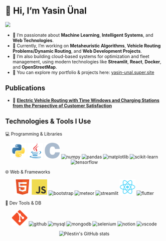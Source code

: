 # 👋 Hi, I’m Yasin Ünal                                                                           

![](https://komarev.com/ghpvc/?username=Pilestin&color=blueviolet)

- 👀 I’m passionate about **Machine Learning**, **Intelligent Systems**, and **Web Technologies**.
- 🌱 Currently, I’m working on **Metaheuristic Algorithms**, **Vehicle Routing Problems/Dynamic Routing**, and **Web Development Projects**.
- 🚀 I’m also building cloud-based systems for optimization and fleet management, using modern technologies like **Streamlit**, **React**, **Docker**, and **OpenStreetMap**.
- 📄 You can explore my portfolio & projects here: [yasin-unal.super.site](https://yasin-unal.super.site/)

## Publications

- 📘 [**Electric Vehicle Routing with Time Windows and Charging Stations from the Perspective of Customer Satisfaction**](https://www.mdpi.com/2076-3417/15/9/4703) 




## Technologies & Tools I Use

 💻 Programming & Libraries

<p align="center">
  <img src="https://raw.githubusercontent.com/devicons/devicon/master/icons/python/python-original.svg" alt="python" width="50"/>
    <img src="https://raw.githubusercontent.com/devicons/devicon/master/icons/java/java-original.svg" alt="java" width="50"/>
    <img src="https://raw.githubusercontent.com/devicons/devicon/master/icons/c/c-original.svg" alt="c" width="50"/>
  <img src="https://static-00.iconduck.com/assets.00/file-type-numpy-icon-950x1024-yxmpudmi.png" alt="numpy" width="45"/>
  <img src="https://cdn.worldvectorlogo.com/logos/pandas.svg" alt="pandas" width="35"/>
  <img src="https://matplotlib.org/_static/logo2.svg" alt="matplotlib" width="90"/>
  <img src="https://scikit-learn.org/stable/_static/scikit-learn-logo-small.png" alt="scikit-learn" width="90"/>
  <img src="https://www.vectorlogo.zone/logos/tensorflow/tensorflow-icon.svg" alt="tensorflow" width="50"/>
</p>

🌐 Web & Frameworks

<p align="center">
    <img src="https://raw.githubusercontent.com/devicons/devicon/master/icons/html5/html5-original.svg" alt="html" width="50"/>
    <img src="https://raw.githubusercontent.com/devicons/devicon/master/icons/javascript/javascript-original.svg" alt="js" width="50"/>
    <img src="https://getbootstrap.com/docs/5.0/assets/brand/bootstrap-logo-shadow.png" alt="bootstrap" width="70"/>
    <img src="https://release-3-0-3.docs.meteor.com/meteor-blue.png" alt="meteor" width="60"/>
    <img src="https://streamlit.io/images/brand/streamlit-logo-secondary-colormark-darktext.svg" alt="streamlit" width="100"/>
    <img src="https://raw.githubusercontent.com/devicons/devicon/master/icons/react/react-original.svg" alt="react" width="50"/>
    <img src="https://logowik.com/content/uploads/images/flutter5786.jpg" alt="flutter" width="50"/>

</p>

🔧 Dev Tools & DB

<p align="center">
  <img src="https://raw.githubusercontent.com/devicons/devicon/master/icons/git/git-original.svg" alt="git" width="50"/>
  <img src="https://github.githubassets.com/images/modules/logos_page/GitHub-Mark.png" alt="github" width="50"/>
  <img src="https://upload.wikimedia.org/wikipedia/labs/8/8e/Mysql_logo.png" alt="mysql" width="70"/>
  <img src="https://webimages.mongodb.com/_com_assets/cms/mongodb-logo-rgb-j6w271g1xn.jpg" alt="mongodb" width="100"/>
  <img src="https://upload.wikimedia.org/wikipedia/commons/d/d5/Selenium_Logo.png" alt="selenium" width="50"/>
  <img src="https://upload.wikimedia.org/wikipedia/commons/thumb/e/e9/Notion-logo.svg/2048px-Notion-logo.svg.png" alt="notion" width="50"/>
  <img src="https://code.visualstudio.com/assets/images/code-stable.png" alt="vscode" width="50"/>
</p>


<!-- Sayaç :  ![](https://komarev.com/ghpvc/?username=Pilestin) -->

<div align = "center" >
     
![Pilestin's GitHub stats](https://github-readme-stats.vercel.app/api?username=Pilestin&show_icons=true&theme=radical)

 </div>




<!-- 

 <img src="https://user-images.githubusercontent.com/56133248/175565798-a2e2eee0-17a3-43e5-9594-09519fb44a01.png" alt="flutter" style="width:75px;"/> 
<img src="https://user-images.githubusercontent.com/56133248/195909115-3d22f918-0cb5-43bf-b993-a7232eb1e67e.svg" alt="firebase" style="width:75px;"/>

 <img src="https://user-images.githubusercontent.com/56133248/195909303-b8955474-8602-466e-bbf0-cee224192419.png" alt="devcpp" style="width:75px;"/>
-->
